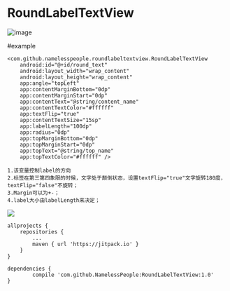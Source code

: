 RoundLabelTextView
==============================================================

![image](https://github.com/NamelessPeople/RoundLabelTextView/blob/master/srceenshots/screen2.png)

#example

	<com.github.namelesspeople.roundlabeltextview.RoundLabelTextView
		android:id="@+id/round_text"
		android:layout_width="wrap_content"
		android:layout_height="wrap_content"
		app:angle="topLeft"
		app:contentMarginBottom="0dp"
		app:contentMarginStart="0dp"
		app:contentText="@string/content_name"
		app:contentTextColor="#ffffff"
		app:textFlip="true"
		app:contentTextSize="15sp"
		app:labelLength="100dp"
		app:radius="0dp"
		app:topMarginBottom="0dp"	
		app:topMarginStart="0dp"
		app:topText="@string/top_name"
		app:topTextColor="#ffffff" />
		
	1.该变量控制label的方向
	2.标签在第三第四象限的时候，文字处于颠倒状态，设置textFlip="true"文字旋转180度，textFlip="false"不旋转；
	3.Margin可以为+-；
	4.label大小由labelLength来决定；

	
[![](https://www.jitpack.io/v/NamelessPeople/RoundLabelTextView.svg)](https://www.jitpack.io/#NamelessPeople/RoundLabelTextView)

	allprojects {
		repositories {
			...
			maven { url 'https://jitpack.io' }
		}
	}

	dependencies {
	        compile 'com.github.NamelessPeople:RoundLabelTextView:1.0'
	}
